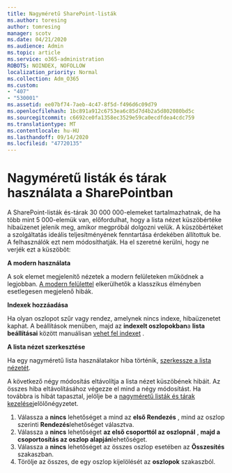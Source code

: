 ```yaml
---
title: Nagyméretű SharePoint-listák
ms.author: toresing
author: tomresing
manager: scotv
ms.date: 04/21/2020
ms.audience: Admin
ms.topic: article
ms.service: o365-administration
ROBOTS: NOINDEX, NOFOLLOW
localization_priority: Normal
ms.collection: Adm_O365
ms.custom:
- "407"
- "530001"
ms.assetid: ee07bf74-7aeb-4c47-8f5d-f496d6c09d79
ms.openlocfilehash: 1bc891a912c6753ea6c85d7d4b2a5d802080bd5c
ms.sourcegitcommit: c6692ce0fa1358ec3529e59ca0ecdfdea4cdc759
ms.translationtype: MT
ms.contentlocale: hu-HU
ms.lasthandoff: 09/14/2020
ms.locfileid: "47720135"
---
```

# <a name="work-with-large-lists-and-libraries-in-sharepoint"></a>Nagyméretű listák és tárak használata a SharePointban

A SharePoint-listák és-tárak 30 000 000-elemeket tartalmazhatnak, de ha több mint 5 000-elemük van, előfordulhat, hogy a lista nézet küszöbértéke hibaüzenet jelenik meg, amikor megpróbál dolgozni velük. A küszöbértéket a szolgáltatás ideális teljesítményének fenntartása érdekében állítottuk be. A felhasználók ezt nem módosíthatják. Ha el szeretné kerülni, hogy ne verjék ezt a küszöböt:

**A modern használata**

A sok elemet megjelenítő nézetek a modern felületeken működnek a legjobban. [A modern felülettel](https://support.office.com/article/66dac24b-4177-4775-bf50-3d267318caa9) elkerülhetők a klasszikus élményben esetlegesen megjelenő hibák.

**Indexek hozzáadása**

Ha olyan oszlopot szűr vagy rendez, amelynek nincs indexe, hibaüzenetet kaphat. A beállítások menüben, majd az **indexelt oszlopokban**a **lista beállításai** között manuálisan [vehet fel indexet](https://support.office.com/article/f3f00554-b7dc-44d1-a2ed-d477eac463b0) .

**A lista nézet szerkesztése**

Ha egy nagyméretű lista használatakor hiba történik, [szerkessze a lista nézetét](https://support.office.com/article/15916903-e79a-423f-b4e2-02d37e1ff372).

A következő négy módosítás eltávolítja a lista nézet küszöbének hibáit. Az összes hiba eltávolításához végezze el mind a négy módosítást. Ha továbbra is hibát tapasztal, jelölje be a [nagyméretű listák és tárak kezelése](https://support.office.com/article/B8588DAE-9387-48C2-9248-C24122F07C59)jelölőnégyzetet.

1. Válassza a **nincs** lehetőséget a mind az **első Rendezés** , mind az oszlop szerinti **Rendezés**lehetőséget választva.
2. Válassza a **nincs** lehetőséget **az első csoporttól az oszlopnál** , **majd a csoportosítás az oszlop alapján**lehetőséget.
3. Válassza a **nincs** lehetőséget az összes oszlop esetében az **Összesítés** szakaszban.
4. Törölje az összes, de egy oszlop kijelölését az **oszlopok** szakaszból.

